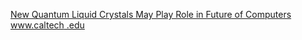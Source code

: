 [New Quantum Liquid Crystals May Play Role in Future of Computers   www.caltech .edu ](https://qi.tc/qi/57935)